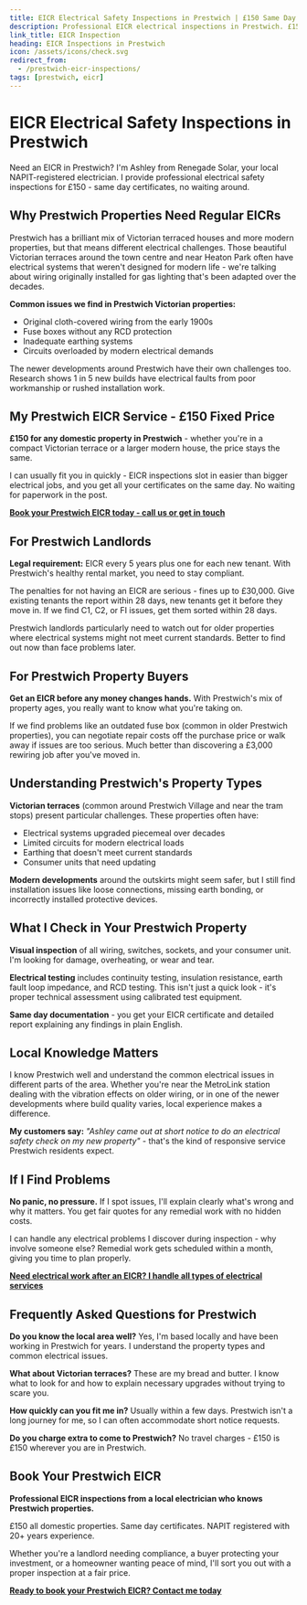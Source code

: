 ```yaml
---
title: EICR Electrical Safety Inspections in Prestwich | £150 Same Day Certificate
description: Professional EICR electrical inspections in Prestwich. £150 all domestic properties, same day certificates. NAPIT registered, 20+ years experience. Victorian terraces specialist.
link_title: EICR Inspection
heading: EICR Inspections in Prestwich
icon: /assets/icons/check.svg
redirect_from:
  - /prestwich-eicr-inspections/
tags: [prestwich, eicr]
---
```


# EICR Electrical Safety Inspections in Prestwich

Need an EICR in Prestwich? I'm Ashley from Renegade Solar, your local NAPIT-registered electrician. I provide professional electrical safety inspections for £150 - same day certificates, no waiting around.

## Why Prestwich Properties Need Regular EICRs

Prestwich has a brilliant mix of Victorian terraced houses and more modern properties, but that means different electrical challenges. Those beautiful Victorian terraces around the town centre and near Heaton Park often have electrical systems that weren't designed for modern life - we're talking about wiring originally installed for gas lighting that's been adapted over the decades.

**Common issues we find in Prestwich Victorian properties:**

- Original cloth-covered wiring from the early 1900s
- Fuse boxes without any RCD protection
- Inadequate earthing systems
- Circuits overloaded by modern electrical demands

The newer developments around Prestwich have their own challenges too. Research shows 1 in 5 new builds have electrical faults from poor workmanship or rushed installation work.

## My Prestwich EICR Service - £150 Fixed Price

**£150 for any domestic property in Prestwich** - whether you're in a compact Victorian terrace or a larger modern house, the price stays the same.

I can usually fit you in quickly - EICR inspections slot in easier than bigger electrical jobs, and you get all your certificates on the same day. No waiting for paperwork in the post.

**[Book your Prestwich EICR today - call us or get in touch](/contact/)**

## For Prestwich Landlords

**Legal requirement:** EICR every 5 years plus one for each new tenant. With Prestwich's healthy rental market, you need to stay compliant.

The penalties for not having an EICR are serious - fines up to £30,000. Give existing tenants the report within 28 days, new tenants get it before they move in. If we find C1, C2, or FI issues, get them sorted within 28 days.

Prestwich landlords particularly need to watch out for older properties where electrical systems might not meet current standards. Better to find out now than face problems later.

## For Prestwich Property Buyers

**Get an EICR before any money changes hands.** With Prestwich's mix of property ages, you really want to know what you're taking on.

If we find problems like an outdated fuse box (common in older Prestwich properties), you can negotiate repair costs off the purchase price or walk away if issues are too serious. Much better than discovering a £3,000 rewiring job after you've moved in.

## Understanding Prestwich's Property Types

**Victorian terraces** (common around Prestwich Village and near the tram stops) present particular challenges. These properties often have:

- Electrical systems upgraded piecemeal over decades
- Limited circuits for modern electrical loads
- Earthing that doesn't meet current standards
- Consumer units that need updating

**Modern developments** around the outskirts might seem safer, but I still find installation issues like loose connections, missing earth bonding, or incorrectly installed protective devices.

## What I Check in Your Prestwich Property

**Visual inspection** of all wiring, switches, sockets, and your consumer unit. I'm looking for damage, overheating, or wear and tear.

**Electrical testing** includes continuity testing, insulation resistance, earth fault loop impedance, and RCD testing. This isn't just a quick look - it's proper technical assessment using calibrated test equipment.

**Same day documentation** - you get your EICR certificate and detailed report explaining any findings in plain English.

## Local Knowledge Matters

I know Prestwich well and understand the common electrical issues in different parts of the area. Whether you're near the MetroLink station dealing with the vibration effects on older wiring, or in one of the newer developments where build quality varies, local experience makes a difference.

**My customers say:** _"Ashley came out at short notice to do an electrical safety check on my new property"_ - that's the kind of responsive service Prestwich residents expect.

## If I Find Problems

**No panic, no pressure.** If I spot issues, I'll explain clearly what's wrong and why it matters. You get fair quotes for any remedial work with no hidden costs.

I can handle any electrical problems I discover during inspection - why involve someone else? Remedial work gets scheduled within a month, giving you time to plan properly.

**[Need electrical work after an EICR? I handle all types of electrical services](/services/)**

## Frequently Asked Questions for Prestwich

**Do you know the local area well?** Yes, I'm based locally and have been working in Prestwich for years. I understand the property types and common electrical issues.

**What about Victorian terraces?** These are my bread and butter. I know what to look for and how to explain necessary upgrades without trying to scare you.

**How quickly can you fit me in?** Usually within a few days. Prestwich isn't a long journey for me, so I can often accommodate short notice requests.

**Do you charge extra to come to Prestwich?** No travel charges - £150 is £150 wherever you are in Prestwich.

## Book Your Prestwich EICR

**Professional EICR inspections from a local electrician who knows Prestwich properties.**

£150 all domestic properties. Same day certificates. NAPIT registered with 20+ years experience.

Whether you're a landlord needing compliance, a buyer protecting your investment, or a homeowner wanting peace of mind, I'll sort you out with a proper inspection at a fair price.

**[Ready to book your Prestwich EICR? Contact me today](/contact/)**
